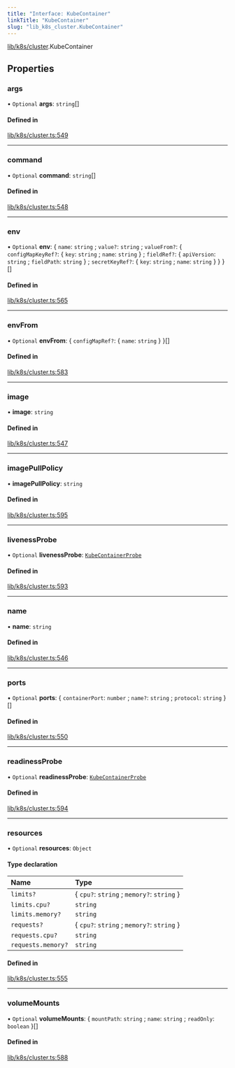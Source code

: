 ```yaml
---
title: "Interface: KubeContainer"
linkTitle: "KubeContainer"
slug: "lib_k8s_cluster.KubeContainer"
---
```


[lib/k8s/cluster](../modules/lib_k8s_cluster.md).KubeContainer

## Properties

### args

• `Optional` **args**: `string`[]

#### Defined in

[lib/k8s/cluster.ts:549](https://github.com/headlamp-k8s/headlamp/blob/a8b3c4c6/frontend/src/lib/k8s/cluster.ts#L549)

___

### command

• `Optional` **command**: `string`[]

#### Defined in

[lib/k8s/cluster.ts:548](https://github.com/headlamp-k8s/headlamp/blob/a8b3c4c6/frontend/src/lib/k8s/cluster.ts#L548)

___

### env

• `Optional` **env**: { `name`: `string` ; `value?`: `string` ; `valueFrom?`: { `configMapKeyRef?`: { `key`: `string` ; `name`: `string`  } ; `fieldRef?`: { `apiVersion`: `string` ; `fieldPath`: `string`  } ; `secretKeyRef?`: { `key`: `string` ; `name`: `string`  }  }  }[]

#### Defined in

[lib/k8s/cluster.ts:565](https://github.com/headlamp-k8s/headlamp/blob/a8b3c4c6/frontend/src/lib/k8s/cluster.ts#L565)

___

### envFrom

• `Optional` **envFrom**: { `configMapRef?`: { `name`: `string`  }  }[]

#### Defined in

[lib/k8s/cluster.ts:583](https://github.com/headlamp-k8s/headlamp/blob/a8b3c4c6/frontend/src/lib/k8s/cluster.ts#L583)

___

### image

• **image**: `string`

#### Defined in

[lib/k8s/cluster.ts:547](https://github.com/headlamp-k8s/headlamp/blob/a8b3c4c6/frontend/src/lib/k8s/cluster.ts#L547)

___

### imagePullPolicy

• **imagePullPolicy**: `string`

#### Defined in

[lib/k8s/cluster.ts:595](https://github.com/headlamp-k8s/headlamp/blob/a8b3c4c6/frontend/src/lib/k8s/cluster.ts#L595)

___

### livenessProbe

• `Optional` **livenessProbe**: [`KubeContainerProbe`](lib_k8s_cluster.KubeContainerProbe.md)

#### Defined in

[lib/k8s/cluster.ts:593](https://github.com/headlamp-k8s/headlamp/blob/a8b3c4c6/frontend/src/lib/k8s/cluster.ts#L593)

___

### name

• **name**: `string`

#### Defined in

[lib/k8s/cluster.ts:546](https://github.com/headlamp-k8s/headlamp/blob/a8b3c4c6/frontend/src/lib/k8s/cluster.ts#L546)

___

### ports

• `Optional` **ports**: { `containerPort`: `number` ; `name?`: `string` ; `protocol`: `string`  }[]

#### Defined in

[lib/k8s/cluster.ts:550](https://github.com/headlamp-k8s/headlamp/blob/a8b3c4c6/frontend/src/lib/k8s/cluster.ts#L550)

___

### readinessProbe

• `Optional` **readinessProbe**: [`KubeContainerProbe`](lib_k8s_cluster.KubeContainerProbe.md)

#### Defined in

[lib/k8s/cluster.ts:594](https://github.com/headlamp-k8s/headlamp/blob/a8b3c4c6/frontend/src/lib/k8s/cluster.ts#L594)

___

### resources

• `Optional` **resources**: `Object`

#### Type declaration

| Name | Type |
| :------ | :------ |
| `limits?` | { `cpu?`: `string` ; `memory?`: `string`  } |
| `limits.cpu?` | `string` |
| `limits.memory?` | `string` |
| `requests?` | { `cpu?`: `string` ; `memory?`: `string`  } |
| `requests.cpu?` | `string` |
| `requests.memory?` | `string` |

#### Defined in

[lib/k8s/cluster.ts:555](https://github.com/headlamp-k8s/headlamp/blob/a8b3c4c6/frontend/src/lib/k8s/cluster.ts#L555)

___

### volumeMounts

• `Optional` **volumeMounts**: { `mountPath`: `string` ; `name`: `string` ; `readOnly`: `boolean`  }[]

#### Defined in

[lib/k8s/cluster.ts:588](https://github.com/headlamp-k8s/headlamp/blob/a8b3c4c6/frontend/src/lib/k8s/cluster.ts#L588)
